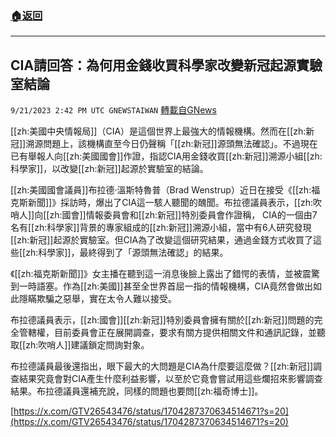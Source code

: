 ###  [:house:返回](README.md)
---


## CIA請回答：為何用金錢收買科學家改變新冠起源實驗室結論
`9/21/2023 2:42 PM UTC GNEWSTAIWAN` [轉載自GNews](https://gnews.org/articles/1722000)

  

  

[[zh:美國中央情報局]]（CIA）是這個世界上最強大的情報機構。然而在[[zh:新冠]]溯源問題上，該機構直至今日仍聲稱「[[zh:新冠]]源頭無法確認」。不過現在已有舉報人向[[zh:美國國會]]作證，指認CIA用金錢收買[[zh:新冠]]溯源小組[[zh:科學家]]，以改變[[zh:新冠]]起源於實驗室的結論。

[[zh:美國國會議員]]布拉德·溫斯特魯普（Brad Wenstrup）近日在接受《[[zh:福克斯新聞]]》採訪時，爆出了CIA這一駭人聽聞的醜聞。布拉德議員表示，[[zh:吹哨人]]向[[zh:國會]]情報委員會和[[zh:新冠]]特別委員會作證稱， CIA的一個由7名有[[zh:科學家]]背景的專家組成的[[zh:新冠]]溯源小組，當中有6人研究發現[[zh:新冠]]起源於實驗室。但CIA為了改變這個研究結果，通過金錢方式收買了這些[[zh:科學家]]，最終得到了「源頭無法確認」的結果。

  

《[[zh:福克斯新聞]]》女主播在聽到這一消息後臉上露出了錯愕的表情，並被震驚到一時語塞。作為[[zh:美國]]甚至全世界首屈一指的情報機構，CIA竟然會做出如此隱瞞欺騙之惡舉，實在太令人難以接受。

  

布拉德議員表示，[[zh:國會]][[zh:新冠]]特別委員會擁有關於[[zh:新冠]]問題的完全管轄權，目前委員會正在展開調查，要求有關方提供相關文件和通訊記錄，並聽取[[zh:吹哨人]]建議鎖定問詢對象。

  

布拉德議員最後還指出，眼下最大的大問題是CIA為什麼要這麼做？[[zh:新冠]]調查結果究竟會對CIA產生什麼利益影響，以至於它竟會嘗試用這些爛招來影響調查結果。布拉德議員還補充說，同樣的問題也要問[[zh:福奇博士]]。


[https://x.com/GTV26543476/status/1704287370634514671?s=20](https://x.com/GTV26543476/status/1704287370634514671?s=20)

